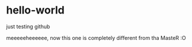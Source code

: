 # hello-world
just testing github


meeeeeheeeeee, now this one is completely different from tha MasteR :O
